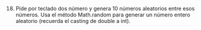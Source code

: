 18) Pide por teclado dos número y genera 10 números aleatorios entre esos números. Usa el método Math.random para generar un número entero aleatorio (recuerda el casting de double a int).
